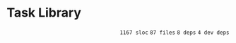 # Task Library

<p align="right"><code>1167 sloc</code>&nbsp;<code>87 files</code>&nbsp;<code>8 deps</code>&nbsp;<code>4 dev deps</code></p>



<br />

<!-- START doctoc -->
<!-- END doctoc -->
